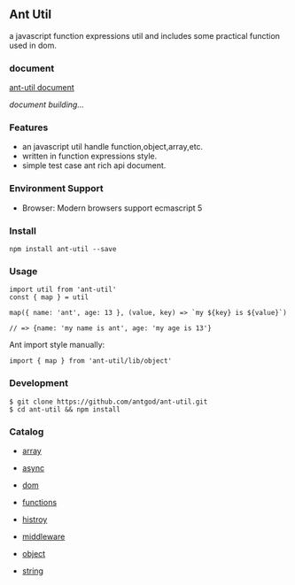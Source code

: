 ## Ant Util

a javascript function expressions util and includes some practical function used in dom.

### document

[ant-util document][1]

*document building...*

### Features

* an javascript util handle function,object,array,etc.
* written in function expressions style.
* simple test case ant rich api document.

### Environment Support
* Browser: Modern browsers support ecmascript 5

### Install
```
npm install ant-util --save
```
### Usage
```
import util from 'ant-util'
const { map } = util

map({ name: 'ant', age: 13 }, (value, key) => `my ${key} is ${value}`)

// => {name: 'my name is ant', age: 'my age is 13'}
```

Ant import style manually:
```
import { map } from 'ant-util/lib/object'
```

### Development
```
$ git clone https://github.com/antgod/ant-util.git
$ cd ant-util && npm install
```
### Catalog

* [array][2]
* [async][3]
* [dom][4]
* [functions][5]
* [histroy][6]
* [middleware][7]
* [object][8]
* [string][9]


  [1]: https://antgod.gitbooks.io/ant-util/
  [2]: https://antgod.gitbooks.io/ant-util/array.html
  [3]: https://antgod.gitbooks.io/ant-util/async.html
  [4]: https://antgod.gitbooks.io/ant-util/dom.html
  [5]: https://antgod.gitbooks.io/ant-util/functions.html
  [6]: https://antgod.gitbooks.io/ant-util/history.html
  [7]: https://antgod.gitbooks.io/ant-util/middleware
  [8]: https://antgod.gitbooks.io/ant-util/object.html
  [9]: https://antgod.gitbooks.io/ant-util/string.html